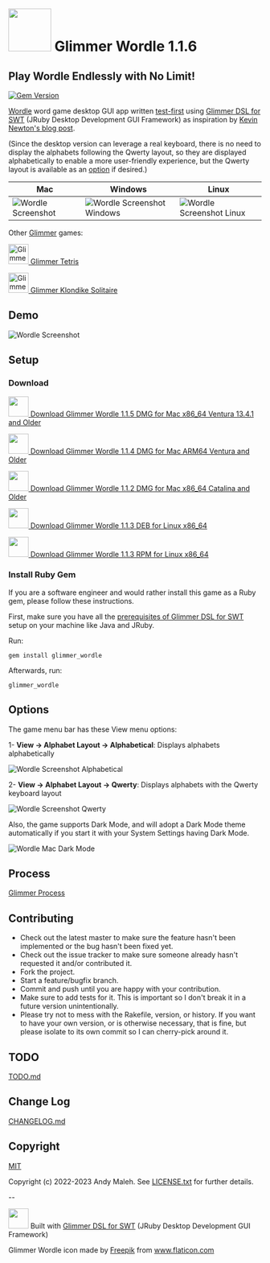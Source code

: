 # <img src='https://raw.githubusercontent.com/AndyObtiva/glimmer_wordle/master/icons/linux/Glimmer Wordle.png' height=85 /> Glimmer Wordle 1.1.6
## Play Wordle Endlessly with No Limit!
[![Gem Version](https://badge.fury.io/rb/glimmer_wordle.svg)](http://badge.fury.io/rb/glimmer_wordle)

[Wordle](https://en.wikipedia.org/wiki/Wordle) word game desktop GUI app written [test-first](https://github.com/AndyObtiva/wordle/blob/master/spec/app/model/five_letter_word_spec.rb) using [Glimmer DSL for SWT](https://github.com/AndyObtiva/glimmer-dsl-swt) (JRuby Desktop Development GUI Framework) as inspiration by [Kevin Newton's blog post](https://kddnewton.com/2022/01/29/solving-wordle-in-ruby.html).

(Since the desktop version can leverage a real keyboard, there is no need to display the alphabets following the Qwerty layout, so they are displayed alphabetically to enable a more user-friendly experience, but the Qwerty layout is available as an [option](#options) if desired.)

Mac | Windows | Linux
----|---------|------
![Wordle Screenshot](screenshots/glimmer-wordle.png) | ![Wordle Screenshot Windows](screenshots/glimmer-wordle-windows.png) | ![Wordle Screenshot Linux](screenshots/glimmer-wordle-linux.png)

Other [Glimmer](https://github.com/AndyObtiva/glimmer) games:

[<img alt="Glimmer Tetris Icon" src="https://raw.githubusercontent.com/AndyObtiva/glimmer_tetris/master/package/linux/Glimmer%20Tetris.png" height=40 /> Glimmer Tetris](https://github.com/AndyObtiva/glimmer_tetris)

[<img alt="Glimmer Klondike Solitaire Icon" src="https://raw.githubusercontent.com/AndyObtiva/glimmer_klondike_solitaire/master/icons/linux/Glimmer%20Klondike%20Solitaire.png" height=40 /> Glimmer Klondike Solitaire](https://github.com/AndyObtiva/glimmer_klondike_solitaire)

## Demo

![Wordle Screenshot](screenshots/glimmer-wordle.gif)

## Setup

### Download

[<img src='https://raw.githubusercontent.com/AndyObtiva/glimmer_wordle/master/icons/linux/Glimmer Wordle.png' height=40 /> Download Glimmer Wordle 1.1.5 DMG for Mac x86_64 Ventura 13.4.1 and Older](https://www.dropbox.com/scl/fi/logokhlklr186m04lmj5u/Glimmer-Wordle-1.1.5-x86_64-ventura-13.4.1.dmg?rlkey=jlzah028gpy5h270yceeiy315&dl=1)

[<img src='https://raw.githubusercontent.com/AndyObtiva/glimmer_wordle/master/icons/linux/Glimmer Wordle.png' height=40 /> Download Glimmer Wordle 1.1.4 DMG for Mac ARM64 Ventura and Older](https://www.dropbox.com/s/diah745mycc8elz/Glimmer%20Wordle-1.1.4-arm64.dmg?dl=1)

[<img src='https://raw.githubusercontent.com/AndyObtiva/glimmer_wordle/master/icons/linux/Glimmer Wordle.png' height=40 /> Download Glimmer Wordle 1.1.2 DMG for Mac x86_64 Catalina and Older](https://www.dropbox.com/s/ysureb9o1dky7w0/Glimmer%20Wordle-1.1.2.dmg?dl=1)

[<img src='https://raw.githubusercontent.com/AndyObtiva/glimmer_wordle/master/icons/linux/Glimmer Wordle.png' height=40 /> Download Glimmer Wordle 1.1.3 DEB for Linux x86_64](https://www.dropbox.com/s/7jybodbf4pewhtd/glimmer-wordle_1.1.3-1_amd64.deb?dl=1)

[<img src='https://raw.githubusercontent.com/AndyObtiva/glimmer_wordle/master/icons/linux/Glimmer Wordle.png' height=40 /> Download Glimmer Wordle 1.1.3 RPM for Linux x86_64](https://www.dropbox.com/s/dfpjnquchxzl823/glimmer-wordle-1.1.3-1.x86_64.rpm?dl=1)

### Install Ruby Gem

If you are a software engineer and would rather install this game as a Ruby gem, please follow these instructions.

First, make sure you have all the [prerequisites of Glimmer DSL for SWT](https://github.com/AndyObtiva/glimmer-dsl-swt#pre-requisites) setup on your machine like Java and JRuby.

Run:

```
gem install glimmer_wordle
```

Afterwards, run:

```
glimmer_wordle
```

## Options

The game menu bar has these View menu options:

1- **View -> Alphabet Layout -> Alphabetical**: Displays alphabets alphabetically

![Wordle Screenshot Alphabetical](screenshots/glimmer-wordle.png)

2- **View -> Alphabet Layout -> Qwerty**: Displays alphabets with the Qwerty keyboard layout

![Wordle Screenshot Qwerty](screenshots/glimmer-wordle-qwerty.png)

Also, the game supports Dark Mode, and will adopt a Dark Mode theme automatically if you start it with your System Settings having Dark Mode.

![Wordle Mac Dark Mode](screenshots/glimmer-wordle-mac-dark-mode.png)

## Process

[Glimmer Process](https://github.com/AndyObtiva/glimmer/blob/master/PROCESS.md)

## Contributing

-   Check out the latest master to make sure the feature hasn't been
    implemented or the bug hasn't been fixed yet.
-   Check out the issue tracker to make sure someone already hasn't
    requested it and/or contributed it.
-   Fork the project.
-   Start a feature/bugfix branch.
-   Commit and push until you are happy with your contribution.
-   Make sure to add tests for it. This is important so I don't break it
    in a future version unintentionally.
-   Please try not to mess with the Rakefile, version, or history. If
    you want to have your own version, or is otherwise necessary, that
    is fine, but please isolate to its own commit so I can cherry-pick
    around it.

## TODO

[TODO.md](TODO.md)

## Change Log

[CHANGELOG.md](CHANGELOG.md)

## Copyright

[MIT](LICENSE.txt)

Copyright (c) 2022-2023 Andy Maleh. See
[LICENSE.txt](LICENSE.txt) for further details.

--

[<img src="https://raw.githubusercontent.com/AndyObtiva/glimmer/master/images/glimmer-logo-hi-res.png" height=40 />](https://github.com/AndyObtiva/glimmer) Built with [Glimmer DSL for SWT](https://github.com/AndyObtiva/glimmer-dsl-swt) (JRuby Desktop Development GUI Framework)

Glimmer Wordle icon made by <a href="https://www.flaticon.com/authors/freepik" title="Freepik">Freepik</a> from <a href="https://www.flaticon.com/" title="Flaticon">www.flaticon.com</a>
